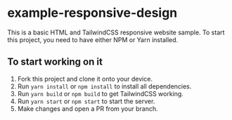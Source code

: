 # example-responsive-design
This is a basic HTML and TailwindCSS responsive website sample.
To start this project, you need to have either NPM or Yarn installed. 

## To start working on it
1) Fork this project and clone it onto your device.
2) Run ``yarn install`` or ``npm install`` to install all dependencies.
3) Run ``yarn build`` or ``npm build`` to get TailwindCSS working.
4) Run ``yarn start`` or ``npm start`` to start the server.
5) Make changes and open a PR from your branch.
